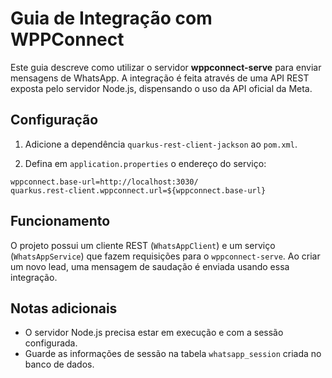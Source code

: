 # Guia de Integração com WPPConnect

Este guia descreve como utilizar o servidor **wppconnect-serve** para enviar mensagens de WhatsApp. A integração é feita através de uma API REST exposta pelo servidor Node.js, dispensando o uso da API oficial da Meta.

## Configuração

1. Adicione a dependência `quarkus-rest-client-jackson` ao `pom.xml`.

2. Defina em `application.properties` o endereço do serviço:

```properties
wppconnect.base-url=http://localhost:3030/
quarkus.rest-client.wppconnect.url=${wppconnect.base-url}
```

## Funcionamento

O projeto possui um cliente REST (`WhatsAppClient`) e um serviço (`WhatsAppService`) que fazem requisições para o `wppconnect-serve`. Ao criar um novo lead, uma mensagem de saudação é enviada usando essa integração.

## Notas adicionais

- O servidor Node.js precisa estar em execução e com a sessão configurada.
- Guarde as informações de sessão na tabela `whatsapp_session` criada no banco de dados.
